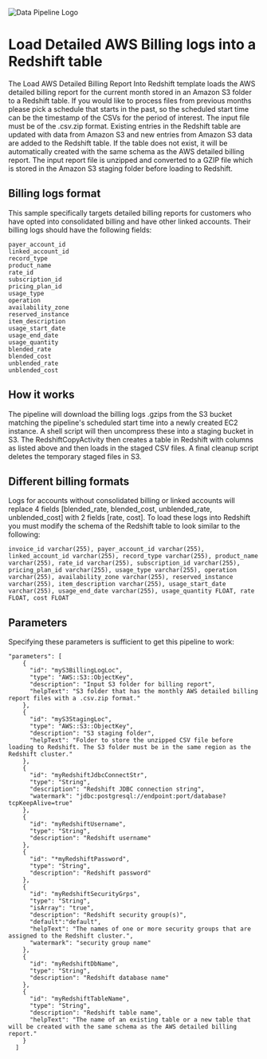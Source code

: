 ![Data Pipeline Logo](https://raw.githubusercontent.com/awslabs/data-pipeline-samples/master/setup/logo/datapipelinelogo.jpeg)

Load Detailed AWS Billing logs into a Redshift table
=====================

The Load AWS Detailed Billing Report Into Redshift template loads the AWS detailed billing report for the current month stored in an Amazon S3 folder to a Redshift table. If you would like to process files from previous months please pick a schedule that starts in the past, so the scheduled start time can be the timestamp of the CSVs for the period of interest. The input file must be of the .csv.zip format. Existing entries in the Redshift table are updated with data from Amazon S3 and new entries from Amazon S3 data are added to the Redshift table. If the table does not exist, it will be automatically created with the same schema as the AWS detailed billing report. The input report file is unzipped and converted to a GZIP file which is stored in the Amazon S3 staging folder before loading to Redshift.

## Billing logs format

This sample specifically targets detailed billing reports for customers who have opted into consolidated billing and have other linked accounts. Their billing logs should have the following fields:

```invoice_id
payer_account_id
linked_account_id
record_type
product_name
rate_id
subscription_id
pricing_plan_id
usage_type
operation
availability_zone
reserved_instance
item_description
usage_start_date
usage_end_date
usage_quantity
blended_rate
blended_cost
unblended_rate
unblended_cost
```

## How it works

The pipeline will download the billing logs .gzips from the S3 bucket matching the pipeline's scheduled start time into a newly created EC2 instance. A shell script will then uncompress these into a staging bucket in S3. The RedshiftCopyActivity then creates a table in Redshift with columns as listed above and then loads in the staged CSV files. A final cleanup script deletes the temporary staged files in S3.

## Different billing formats

Logs for accounts without consolidated billing or linked accounts will replace 4 fields [blended_rate, blended_cost, unblended_rate, unblended_cost] with 2 fields [rate, cost]. To load these logs into Redshift you must modify the schema of the Redshift table to look similar to the following:

```invoice_id varchar(255), payer_account_id varchar(255), linked_account_id varchar(255), record_type varchar(255), product_name varchar(255), rate_id varchar(255), subscription_id varchar(255), pricing_plan_id varchar(255), usage_type varchar(255), operation varchar(255), availability_zone varchar(255), reserved_instance varchar(255), item_description varchar(255), usage_start_date varchar(255), usage_end_date varchar(255), usage_quantity FLOAT, rate FLOAT, cost FLOAT```

## Parameters

Specifying these parameters is sufficient to get this pipeline to work:

```
"parameters": [
    {
      "id": "myS3BillingLogLoc",
      "type": "AWS::S3::ObjectKey",
      "description": "Input S3 folder for billing report",
      "helpText": "S3 folder that has the monthly AWS detailed billing report files with a .csv.zip format."
    },
    {
      "id": "myS3StagingLoc",
      "type": "AWS::S3::ObjectKey",
      "description": "S3 staging folder",
      "helpText": "Folder to store the unzipped CSV file before loading to Redshift. The S3 folder must be in the same region as the Redshift cluster."
    },
    {
      "id": "myRedshiftJdbcConnectStr",
      "type": "String",
      "description": "Redshift JDBC connection string",
      "watermark": "jdbc:postgresql://endpoint:port/database?tcpKeepAlive=true"
    },
    {
      "id": "myRedshiftUsername",
      "type": "String",
      "description": "Redshift username"
    },
    {
      "id": "*myRedshiftPassword",
      "type": "String",
      "description": "Redshift password"
    },
    {
      "id": "myRedshiftSecurityGrps",
      "type": "String",
      "isArray": "true",
      "description": "Redshift security group(s)",
      "default":"default",
      "helpText": "The names of one or more security groups that are assigned to the Redshift cluster.",
      "watermark": "security group name"
    },
    {
      "id": "myRedshiftDbName",
      "type": "String",
      "description": "Redshift database name"
    },
    {
      "id": "myRedshiftTableName",
      "type": "String",
      "description": "Redshift table name",
      "helpText": "The name of an existing table or a new table that will be created with the same schema as the AWS detailed billing report."
    }
  ]
```
